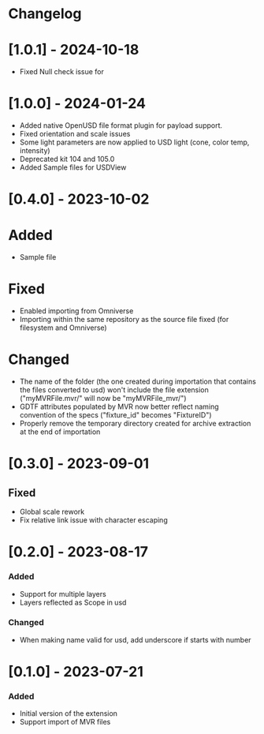 # Changelog

# [1.0.1] - 2024-10-18
- Fixed Null check issue for <ChildList>

# [1.0.0] - 2024-01-24
- Added native OpenUSD file format plugin for payload support.
- Fixed orientation and scale issues
- Some light parameters are now applied to USD light (cone, color temp, intensity)
- Deprecated kit 104 and 105.0
- Added Sample files for USDView

# [0.4.0] - 2023-10-02

# Added
- Sample file

# Fixed
- Enabled importing from Omniverse
- Importing within the same repository as the source file fixed (for filesystem and Omniverse)

# Changed
- The name of the folder (the one created during importation that contains the files converted to usd) won't include the file extension ("myMVRFile.mvr/" will now be "myMVRFile_mvr/")
- GDTF attributes populated by MVR now better reflect naming convention of the specs ("fixture_id" becomes "FixtureID")
- Properly remove the temporary directory created for archive extraction at the end of importation

# [0.3.0] - 2023-09-01

## Fixed
- Global scale rework
- Fix relative link issue with character escaping

# [0.2.0] - 2023-08-17

### Added
- Support for multiple layers
- Layers reflected as Scope in usd

### Changed
- When making name valid for usd, add underscore if starts with number

# [0.1.0] - 2023-07-21

### Added
- Initial version of the extension
- Support import of MVR files

